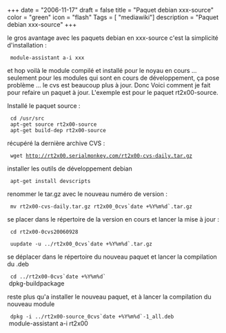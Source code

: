 +++
date = "2006-11-17"
draft = false
title = "Paquet debian xxx-source"
color = "green"
icon = "flash"
Tags = [ "mediawiki"]
description = "Paquet debian xxx-source"
+++

le gros avantage avec les paquets debian en xxx-source c'est la
simplicité d'installation :

     module-assistant a-i xxx

et hop voilà le module compilé et installé pour le noyau en cours ...
seulement pour les modules qui sont en cours de développement, ça pose
problème ... le cvs est beaucoup plus à jour. Donc Voici comment je fait
pour refaire un paquet à jour. L'exemple est pour le paquet
rt2x00-source.

Installé le paquet source :

     cd /usr/src
     apt-get source rt2x00-source
     apt-get build-dep rt2x00-source

récupéré la dernière archive CVS :

` wget `[`http://rt2x00.serialmonkey.com/rt2x00-cvs-daily.tar.gz`](http://rt2x00.serialmonkey.com/rt2x00-cvs-daily.tar.gz)

installer les outils de développement debian

     apt-get install devscripts

renommer le tar.gz avec le nouveau numéro de version :

``  mv rt2x00-cvs-daily.tar.gz rt2x00_0cvs`date +%Y%m%d`.tar.gz ``

se placer dans le répertoire de la version en cours et lancer la mise à
jour :

     cd rt2x00-0cvs20060928
``  uupdate -u ../rt2x00_0cvs`date +%Y%m%d`.tar.gz ``

se déplacer dans le répertoire du nouveau paquet et lancer la
compilation du .deb

``  cd ../rt2x00-0cvs`date +%Y%m%d` ``\
     dpkg-buildpackage

reste plus qu'a installer le nouveau paquet, et à lancer la compilation
du nouveau module

``  dpkg -i ../rt2x00-source_0cvs`date +%Y%m%d`-1_all.deb ``\
     module-assistant a-i rt2x00
